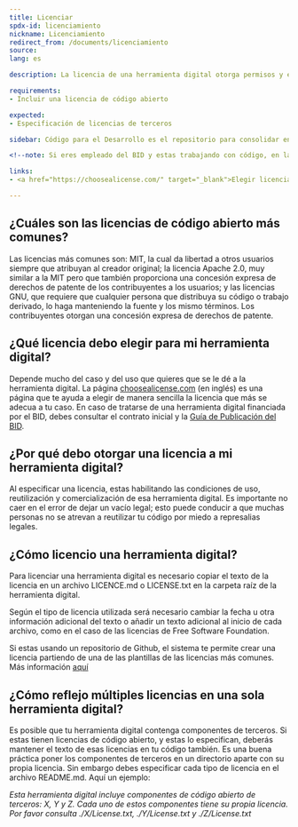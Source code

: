 ```yaml
---
title: Licenciar
spdx-id: licenciamiento
nickname: Licenciamiento
redirect_from: /documents/licenciamiento
source: 
lang: es

description: La licencia de una herramienta digital otorga permisos y especifica las condiciones bajo las que esa herramienta digital puede ser usada, reutilizada y adaptada. Aquí te explicamos cómo licenciar un repositorio de código abierto.

requirements:
- Incluir una licencia de código abierto

expected:
- Especificación de licencias de terceros

sidebar: Código para el Desarrollo es el repositorio para consolidar en un solo lugar y dar visibilidad a herramientas digitales con gran potencia de brindar apoyo a los objetivos del desarrollo. Una evaluación técnica de la herramienta permite identificar los puntos débiles del código para que pueda ser saneado.

<!--note: Si eres empleado del BID y estas trabajando con código, en la sección de <a href="https://github.com/EL-BID/Licencia-BID/blob/master/Licencia.md">Soy empleado del BID</a> encontrarás información relevante.-->

links:
- <a href="https://choosealicense.com/" target="_blank">Elegir licencia</a>

---
```


## ¿Cuáles son las licencias de código abierto más comunes?

Las licencias más comunes son: MIT, la cual da libertad a otros usuarios siempre que atribuyan al creador original; la licencia Apache 2.0, muy similar a la MIT pero que también proporciona una concesión expresa de derechos de patente de los contribuyentes a los usuarios; y las licencias GNU, que requiere que cualquier persona que distribuya su código o trabajo derivado, lo haga manteniendo la fuente y los mismo términos. Los contribuyentes otorgan una concesión expresa de derechos de patente.





## ¿Qué licencia debo elegir para mi herramienta digital?

Depende mucho del caso y del uso que quieres que se le dé a la herramienta digital. La página <a href="https://choosealicense.com/" target="_blank">choosealicense.com</a> (en inglés) es una página que te ayuda a elegir de manera sencilla la licencia que más se adecua a tu caso. 
En caso de tratarse de una herramienta digital financiada por el BID, debes consultar el contrato inicial y la [Guía de Publicación del BID](https://el-bid.github.io/guia-de-publicacion/documents/pages/guia/).





## ¿Por qué debo otorgar una licencia a mi herramienta digital?

Al especificar una licencia, estas habilitando las condiciones de uso, reutilización y comercialización de esa herramienta digital. Es importante no caer en el error de dejar un vacío legal; esto puede conducir a que muchas personas no se atrevan a reutilizar tu código por miedo a represalias legales.





## ¿Cómo licencio una herramienta digital?

Para licenciar una herramienta digital es necesario copiar el texto de la licencia en un archivo LICENCE.md o LICENSE.txt en la carpeta raíz de la herramienta digital. 

Según el tipo de licencia utilizada será necesario cambiar la fecha u otra información adicional del texto o añadir un texto adicional al inicio de cada archivo, como en el caso de las licencias de Free Software Foundation.

Si estas usando un repositorio de Github, el sistema te permite crear una licencia partiendo de una de las plantillas de las licencias más comunes. Más información <a href="https://help.github.com/articles/adding-a-license-to-a-repository/" target="_blank">aquí</a>






## ¿Cómo reflejo múltiples licencias en una sola herramienta digital?

Es posible que tu herramienta digital contenga componentes de terceros. Si estas tienen licencias de código abierto, y estas lo especifican, deberás mantener el texto de esas licencias en tu código también.
Es una buena práctica poner los componentes de terceros en un directorio aparte con su propia licencia. Sin embargo debes especificar cada tipo de licencia en el archivo README.md. Aquí un ejemplo:

*Esta herramienta digital incluye componentes de código abierto de terceros: X, Y y Z. Cada uno de estos componentes tiene su propia licencia. Por favor consulta ./X/License.txt, ./Y/License.txt y ./Z/License.txt*  
<style> .ocultar_breadcrumb_ingles{ display:none; } .ocultar_home_ingles{ display:none; } </style>
